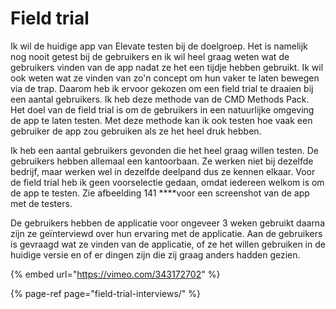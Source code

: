 # Field trial

Ik wil de huidige app van Elevate testen bij de doelgroep. Het is namelijk nog nooit getest bij de gebruikers en ik wil heel graag weten wat de gebruikers vinden van de app nadat ze het een tijdje hebben gebruikt. Ik wil ook weten wat ze vinden van zo'n concept om hun vaker te laten bewegen via de trap. Daarom heb ik ervoor gekozen om een field trial te draaien bij een aantal gebruikers. Ik heb deze methode van de CMD Methods Pack. Het doel van de field trial is om de gebruikers in een natuurlijke omgeving de app te laten testen. Met deze methode kan ik ook testen hoe vaak een gebruiker de app zou gebruiken als ze het heel druk hebben. 

Ik heb een aantal gebruikers gevonden die het heel graag willen testen. De gebruikers hebben allemaal een kantoorbaan. Ze werken niet bij dezelfde bedrijf, maar werken wel in dezelfde deelpand dus ze kennen elkaar. Voor de field trial heb ik geen voorselectie gedaan, omdat iedereen welkom is om de app te testen. Zie afbeelding 141 ****voor een screenshot van de app met de testers.

De gebruikers hebben de applicatie voor ongeveer 3 weken gebruikt daarna zijn ze geïnterviewd over hun ervaring met de applicatie. Aan de gebruikers is gevraagd wat ze vinden van de applicatie, of ze het willen gebruiken in de huidige versie en of er dingen zijn die zij graag anders hadden gezien.

{% embed url="https://vimeo.com/343172702" %}



{% page-ref page="field-trial-interviews/" %}

